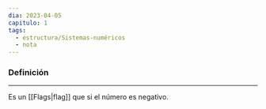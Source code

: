 ```yaml
---
dia: 2023-04-05
capitulo: 1
tags:
  - estructura/Sistemas-numéricos
  - nota
---
```

### Definición
---
Es un [[Flags|flag]] que si el número es negativo.